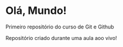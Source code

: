 # Olá, Mundo!
 Primeiro repositório do curso de Git e Github

 Repositório criado durante uma aula aoo vivo!
